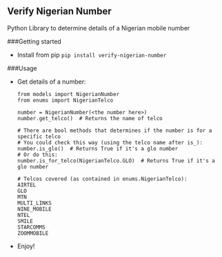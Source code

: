 ## Verify Nigerian Number
Python Library to determine details of a Nigerian mobile number

###Getting started
* Install from pip `pip install verify-nigerian-number`

###Usage
* Get details of a number:
  
    ```
    from models import NigerianNumber
    from enums import NigerianTelco
  
    number = NigerianNumber(<the number here>)
    number.get_telco()  # Returns the name of telco
    
    # There are bool methods that determines if the number is for a specific telco
    # You could check this way (using the telco name after is_):
    number.is_glo()  # Returns True if it's a glo number
    # Or do this:
    number.is_for_telco(NigerianTelco.GLO)  # Returns True if it's a glo number
  
    # Telcos covered (as contained in enums.NigerianTelco):
    AIRTEL
    GLO
    MTN
    MULTI_LINKS
    NINE_MOBILE
    NTEL
    SMILE
    STARCOMMS
    ZOOMMOBILE
  ```
* Enjoy!
